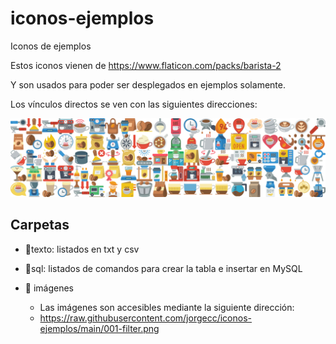 # iconos-ejemplos
Iconos de ejemplos

Estos iconos vienen de https://www.flaticon.com/packs/barista-2

Y son usados para poder ser desplegados en ejemplos solamente.

Los vínculos directos se ven con las siguientes direcciones:

![listado.jpg](listado.jpg)



## Carpetas

* 📁texto: listados en txt y csv

* 📁sql: listados de comandos para crear la tabla e insertar en MySQL
* 📁 imágenes
  * Las imágenes son accesibles mediante la siguiente dirección:
  * https://raw.githubusercontent.com/jorgecc/iconos-ejemplos/main/001-filter.png